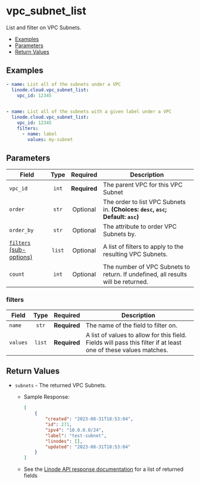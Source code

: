 # vpc_subnet_list

List and filter on VPC Subnets.

- [Examples](#examples)
- [Parameters](#parameters)
- [Return Values](#return-values)

## Examples

```yaml
- name: List all of the subnets under a VPC
  linode.cloud.vpc_subnet_list:
    vpc_id: 12345
  
```

```yaml
- name: List all of the subnets with a given label under a VPC
  linode.cloud.vpc_subnet_list:
    vpc_id: 12345
    filters:
      - name: label
        values: my-subnet
```


## Parameters

| Field     | Type | Required | Description                                                                  |
|-----------|------|----------|------------------------------------------------------------------------------|
| `vpc_id` | <center>`int`</center> | <center>**Required**</center> | The parent VPC for this VPC Subnet   |
| `order` | <center>`str`</center> | <center>Optional</center> | The order to list VPC Subnets in.  **(Choices: `desc`, `asc`; Default: `asc`)** |
| `order_by` | <center>`str`</center> | <center>Optional</center> | The attribute to order VPC Subnets by.   |
| [`filters` (sub-options)](#filters) | <center>`list`</center> | <center>Optional</center> | A list of filters to apply to the resulting VPC Subnets.   |
| `count` | <center>`int`</center> | <center>Optional</center> | The number of VPC Subnets to return. If undefined, all results will be returned.   |

### filters

| Field     | Type | Required | Description                                                                  |
|-----------|------|----------|------------------------------------------------------------------------------|
| `name` | <center>`str`</center> | <center>**Required**</center> | The name of the field to filter on.   |
| `values` | <center>`list`</center> | <center>**Required**</center> | A list of values to allow for this field. Fields will pass this filter if at least one of these values matches.   |

## Return Values

- `subnets` - The returned VPC Subnets.

    - Sample Response:
        ```json
        [
            {
                "created": "2023-08-31T18:53:04",
                "id": 271,
                "ipv4": "10.0.0.0/24",
                "label": "test-subnet",
                "linodes": [],
                "updated": "2023-08-31T18:53:04"
            }
        ]
        ```
    - See the [Linode API response documentation](TODO) for a list of returned fields


